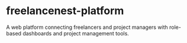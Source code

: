 # freelancenest-platform
A web platform connecting freelancers and project managers with role-based dashboards and project management tools.
